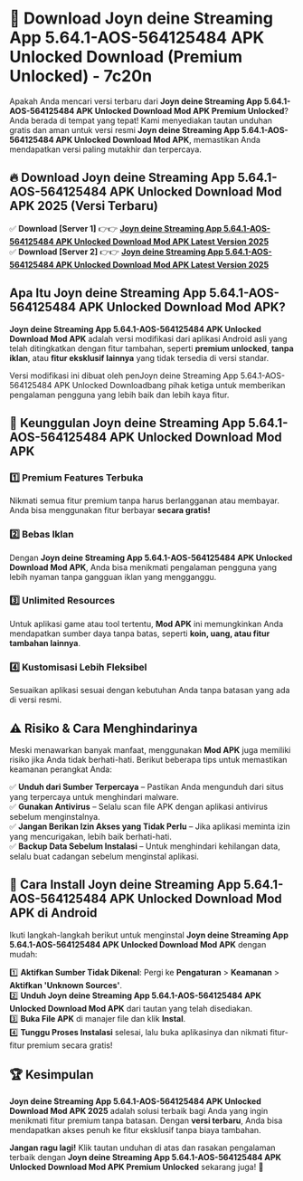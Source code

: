 # 🎯 Download Joyn deine Streaming App 5.64.1-AOS-564125484 APK Unlocked Download (Premium Unlocked) -  7c20n

Apakah Anda mencari versi terbaru dari **Joyn deine Streaming App 5.64.1-AOS-564125484 APK Unlocked Download Mod APK Premium Unlocked**? Anda berada di tempat yang tepat! Kami menyediakan tautan unduhan gratis dan aman untuk versi resmi **Joyn deine Streaming App 5.64.1-AOS-564125484 APK Unlocked Download Mod APK**, memastikan Anda mendapatkan versi paling mutakhir dan terpercaya.

## 🔥 Download Joyn deine Streaming App 5.64.1-AOS-564125484 APK Unlocked Download Mod APK 2025 (Versi Terbaru)

✅ **Download [Server 1]** 👉👉 [**Joyn deine Streaming App 5.64.1-AOS-564125484 APK Unlocked Download Mod APK Latest Version 2025**](https://momento.my/?title=Joyn_deine_Streaming_App_5.64.1-AOS-564125484_APK_Unlocked_Download)  
✅ **Download [Server 2]** 👉👉 [**Joyn deine Streaming App 5.64.1-AOS-564125484 APK Unlocked Download Mod APK Latest Version 2025**](https://momento.my/?title=Joyn_deine_Streaming_App_5.64.1-AOS-564125484_APK_Unlocked_Download)  

## Apa Itu Joyn deine Streaming App 5.64.1-AOS-564125484 APK Unlocked Download Mod APK?

**Joyn deine Streaming App 5.64.1-AOS-564125484 APK Unlocked Download Mod APK** adalah versi modifikasi dari aplikasi Android asli yang telah ditingkatkan dengan fitur tambahan, seperti **premium unlocked**, **tanpa iklan**, atau **fitur eksklusif lainnya** yang tidak tersedia di versi standar.

Versi modifikasi ini dibuat oleh penJoyn deine Streaming App 5.64.1-AOS-564125484 APK Unlocked Downloadbang pihak ketiga untuk memberikan pengalaman pengguna yang lebih baik dan lebih kaya fitur.

## 🎯 Keunggulan Joyn deine Streaming App 5.64.1-AOS-564125484 APK Unlocked Download Mod APK

### 1️⃣ Premium Features Terbuka
Nikmati semua fitur premium tanpa harus berlangganan atau membayar. Anda bisa menggunakan fitur berbayar **secara gratis!**

### 2️⃣ Bebas Iklan
Dengan **Joyn deine Streaming App 5.64.1-AOS-564125484 APK Unlocked Download Mod APK**, Anda bisa menikmati pengalaman pengguna yang lebih nyaman tanpa gangguan iklan yang mengganggu.

### 3️⃣ Unlimited Resources
Untuk aplikasi game atau tool tertentu, **Mod APK** ini memungkinkan Anda mendapatkan sumber daya tanpa batas, seperti **koin, uang, atau fitur tambahan lainnya**.

### 4️⃣ Kustomisasi Lebih Fleksibel
Sesuaikan aplikasi sesuai dengan kebutuhan Anda tanpa batasan yang ada di versi resmi.

## ⚠️ Risiko & Cara Menghindarinya

Meski menawarkan banyak manfaat, menggunakan **Mod APK** juga memiliki risiko jika Anda tidak berhati-hati. Berikut beberapa tips untuk memastikan keamanan perangkat Anda:

✅ **Unduh dari Sumber Terpercaya** – Pastikan Anda mengunduh dari situs yang terpercaya untuk menghindari malware.  
✅ **Gunakan Antivirus** – Selalu scan file APK dengan aplikasi antivirus sebelum menginstalnya.  
✅ **Jangan Berikan Izin Akses yang Tidak Perlu** – Jika aplikasi meminta izin yang mencurigakan, lebih baik berhati-hati.  
✅ **Backup Data Sebelum Instalasi** – Untuk menghindari kehilangan data, selalu buat cadangan sebelum menginstal aplikasi.

## 📌 Cara Install Joyn deine Streaming App 5.64.1-AOS-564125484 APK Unlocked Download Mod APK di Android

Ikuti langkah-langkah berikut untuk menginstal **Joyn deine Streaming App 5.64.1-AOS-564125484 APK Unlocked Download Mod APK** dengan mudah:

1️⃣ **Aktifkan Sumber Tidak Dikenal**: Pergi ke **Pengaturan** > **Keamanan** > **Aktifkan 'Unknown Sources'**.  
2️⃣ **Unduh Joyn deine Streaming App 5.64.1-AOS-564125484 APK Unlocked Download Mod APK** dari tautan yang telah disediakan.  
3️⃣ **Buka File APK** di manajer file dan klik **Instal**.  
4️⃣ **Tunggu Proses Instalasi** selesai, lalu buka aplikasinya dan nikmati fitur-fitur premium secara gratis!

## 🏆 Kesimpulan

**Joyn deine Streaming App 5.64.1-AOS-564125484 APK Unlocked Download Mod APK 2025** adalah solusi terbaik bagi Anda yang ingin menikmati fitur premium tanpa batasan. Dengan **versi terbaru**, Anda bisa mendapatkan akses penuh ke fitur eksklusif tanpa biaya tambahan.

**Jangan ragu lagi!** Klik tautan unduhan di atas dan rasakan pengalaman terbaik dengan **Joyn deine Streaming App 5.64.1-AOS-564125484 APK Unlocked Download Mod APK Premium Unlocked** sekarang juga! 🚀
